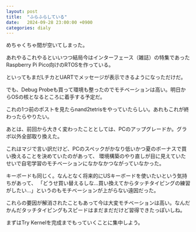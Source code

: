 ```yaml
---
layout: post
title:  "ふらふらしている"
date:   2024-09-28 23:00:00 +0900
categories: dialy
---
```


めちゃくちゃ間が空いてしまった。

あれやるこれやるといいつつ結局今はインターフェース（雑誌）の特集であったRaspberry Pi Pico向けのRTOSを作っている。

といってもまだLチカとUARTでメッセージが表示できるようになっただけだ。

でも、Debug Probeも買って環境も整ったのでモチベーションは高い。明日からOSの核となるところに着手する予定だ。

これの1つ前のポストを見たらnand2tetrisをやっていたらしい。あれもこれが終わったらやりたい。

あとは、前回から大きく変わったこととしては、PCのアップグレードか。グラボ以外全部取り換えた。

これはマジで言い訳だけど、PCのスペックがかなり低いかつ夏のボーナスで買い換えることを決めていたのがあって、
環境構築のやり直しが目に見えていたせいで自宅学習のモチベーションになかなかつながっていなかった。

キーボードも同じく。なんとなく将来的にUSキーボードを使いたいという気持ちがあって、
「どうせ買い替えるしな…買い換えてからタッチタイピングの練習がしたい…」というのもモチベーションが上がらない遠因だった。

これらの要因が解消されたこともあって今は大変モチベーションは高い。なんだかんだタッチタイピングもスピードはまだまだだけど習得できたっぽいしね。

まずはTry Kernelを完成までもっていくことに集中しよう。
